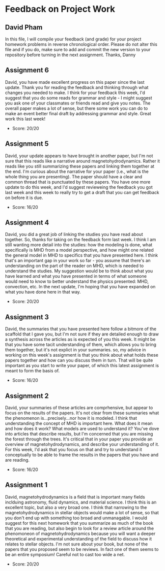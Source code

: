 # Feedback on Project Work
## David Pham

In this file, I will compile your feedback (and grade) for your project homework problems in reverse chronological order. Please do not alter this file and if you do, make sure to add and commit the new version to your repository before turning in the next assignment. Thanks, Danny


## Assignment 6

David, you have made excellent progress on this paper since the last update. Thank you for reading the feedback and thinking through what changes you needed to make. I think for your feedback this week, I'd suggest that you do some reads for grammar and style - I might suggest you ask one of your classmates or friends read and give you notes. The overall paper makes a lot of sense, but there some work you can do to make an event better final draft by addressing grammar and style. Great work this last week!

* Score: 20/20

## Assignment 5

David, your update appears to have brought in another paper, but I'm not sure that this reads like a narrative around magnetohydrodynamics. Rather it reads like you still summarizing these papers and linking them together at the end. I'm curious about the narrative for your paper (i.e., what is the whole thing you are presenting). The paper should have a clear and common thread that is punctuated by these papers. You have one more update to do this week, and I'd suggest revieweing the feedback you got last week and this week to really try to get a draft that you can get feedback on before it is due.

* Score: 16/20

## Assignment 4

David, you did a great job of linking the studies you have read about together. So, thanks for taking on the feedback form last week. I think I am still wanting more detail into the studies: how the modeling is done, what specifically is MHD from a model perspective, and how might one related the general model in MHD to specifics that you have presented here. I think that's an important gap in your work so far - you assume that there's an understanding on the part of the reader on MHD, which is needed to understand the studies. My suggestion would be to think about what you have learned and what you have presented in terms of what someone would need to know to better understand the physics presented: MHD, convection, etc. In the next update, I'm hoping that you have expanded on what you have done here in that way.

* Score: 20/20

## Assignment 3

David, the summaries that you have presented here follow a bitmore of the scaffold that I gave you, but I'm not sure if they are detailed enough to draw a synthesis across the articles as is expected of you this week. It might be that you have some tacit understanding of them, which allows you to bring them together, but it's not explict in your summaries. so, my advice in working on this week's assignment is that you think about what holds these papers together and how can you discuss them in turn. That will be quite important as you start to write your paper, of which this latest assignment is meant to form the basis of.

* Score: 16/20

## Assignment 2

David, your summaries of these articles are comprhensive, but appear to focus on the results of the papers. It's not clear from these summaries what the phenomenon is...precisely...nor how it is modeled. I think that understanding the concept of MHD is important here. What does it mean and how does it work? What models are used to understand it? You've dove into articles that describe results, but I'm concerned that you are missing the forest through the trees. It's critical that in your paper you provide an overview of magnetohydrodynamics, and describe your understanding of it. For this week, I'd ask that you focus on that and try to understand it conceptually to be able to frame the results in the papers that you have and are reading.

* Score: 16/20


## Assignment 1

David, magnetohydrodynamics is a field that is important many fields inclduing astronomy, fluid dynamics, and material science. I think this is an excellent topic, but also a very broad one. I think that narrowing to the magnetohydrodynamics in stellar objects would make a lot of sense, so that you don't end up with something too broad and unmanagable. I would suggest for this next homework that you summarize as much of the book that you are reading, but also begin to look for a review article around the phenomoneon of magnetohydrodynamics because you will want a deeper theoretical and experimental understanding of the field to discuss how it relates to stellar objects. I'm not sure about your book, but none of the papers that you proposed seem to be reviews. In fact one of them seems to be an entire symposium! Careful not to cast too wide a net.

* Score: 20/20

